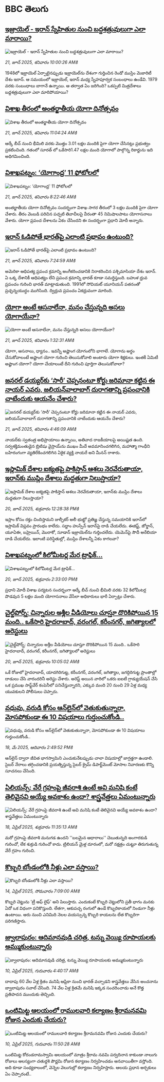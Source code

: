 # BBC తెలుగు## [ఇజ్రాయెల్ - ఇరాన్ స్నేహితుల నుంచి బద్దశత్రువులుగా ఎలా మారాయి?](https://www.bbc.com/telugu/articles/c8xvpn500edo?at_campaign=githubrss)![ఇజ్రాయెల్ - ఇరాన్ స్నేహితుల నుంచి బద్దశత్రువులుగా ఎలా మారాయి?](https://ichef.bbci.co.uk/ace/ws/240/cpsprodpb/b43f/live/2c65d320-4e7b-11f0-a466-d54f65b60deb.png)_21, జూన్ 2025, శనివారం 10:00:26 AMకి_1948లో ఇజ్రాయెల్‌ ఏర్పాటైనప్పుడు ఇజ్రాయెల్‌ను దేశంగా గుర్తించిన రెండో ముస్లిం మెజారిటీ దేశం ఇరాన్. ఆ సమయంలో  ఇజ్రాయెల్, ఇరాన్ మధ్య స్నేహపూర్వక సంబంధాలు ఉండేవి. 1979 వరకు సంబంధాలు బాగానే ఉన్నాయి. ఆ తర్వాత ఏం జరిగింది? ఒకప్పటి మిత్రదేశాలు బద్దశత్రువులుగా ఎలా మారిపోయాయి?## [విశాఖ తీరంలో అంతర్జాతీయ యోగా దినోత్సవం](https://www.bbc.com/telugu/articles/cev09wpx7xpo?at_campaign=githubrss)![విశాఖ తీరంలో అంతర్జాతీయ యోగా దినోత్సవం](https://ichef.bbci.co.uk/ace/ws/240/cpsprodpb/fe3a/live/6bab3e80-4e8f-11f0-86d5-3b52b53af158.jpg)_21, జూన్ 2025, శనివారం 11:04:24 AMకి_ఆర్కే బీచ్ నుంచి భీమిలి వరకు మొత్తం 3.01 లక్షల మందికి పైగా యోగా చేసినట్లు ప్రభుత్వం ప్రకటించింది. గతంలో సూరత్ లో ఒకేసారి1.47 లక్షల మంది యోగాలో పాల్గొన్న రికార్డును ఇది అధిగమించింది.## [విశాఖపట్నం: ‘యోగాంధ్ర’ 11 ఫోటోలలో ](https://www.bbc.com/telugu/articles/cvg64znzzg5o?at_campaign=githubrss)![విశాఖపట్నం: ‘యోగాంధ్ర’ 11 ఫోటోలలో ](https://ichef.bbci.co.uk/ace/ws/240/cpsprodpb/0497/live/a40a47d0-4e76-11f0-9440-2dc7019981ae.jpg)_21, జూన్ 2025, శనివారం 8:22:46 AMకి_అంతర్జాతీయ యోగా దినోత్సవం సందర్భంగా విశాఖ సాగర తీరంలో 3 లక్షల మందికి పైగా యోగా చేశారు.  తీరం వెంబడి  పరిచిన పచ్చటి తివాచీలపై వీరంతా 45 నిమిషాలపాటు యోగాసనాలు వేశారు. యోగా ప్రపంచ దేశాలను ఏకం చేసిందని ఈ సందర్భంగా ప్రధాని మోదీ అన్నారు.## [ఇరాన్ ఓడిపోతే భారత్‌పై ఎలాంటి ప్రభావం ఉంటుంది?](https://www.bbc.com/telugu/articles/cpd1vpdv845o?at_campaign=githubrss)![ఇరాన్ ఓడిపోతే భారత్‌పై ఎలాంటి ప్రభావం ఉంటుంది?](https://ichef.bbci.co.uk/ace/ws/240/cpsprodpb/dd22/live/f20585f0-4e6f-11f0-9aa3-f35d26c0ccd0.jpg)_21, జూన్ 2025, శనివారం 7:24:59 AMకి_అమెరికా ఆధిపత్య ప్రపంచ క్రమాన్ని అంగీకరించడానికి నిరాకరించిన పశ్చిమాసియా దేశం ఇరాన్. ఏ ఒక్క దేశానికీ ఆధిపత్యం లేని ప్రపంచ క్రమాన్ని భారత్ కూడా సమర్థిస్తుంది. బహుళ ధ్రువ ప్రపంచం గురించి భారత్ మాట్లాడుతుంది. 1991లో సోవియట్ యూనియన్ పతనంతో ప్రచ్ఛన్నయుద్ధం ముగిసింది. ద్విధ్రువ ప్రపంచం ఏకధ్రువంగా మారింది.## [యోగా అంటే ఆసనాలేనా, మనం చేస్తున్నది అసలు యోగాయేనా?](https://www.bbc.com/telugu/articles/cy4ngjnn8vpo?at_campaign=githubrss)![యోగా అంటే ఆసనాలేనా, మనం చేస్తున్నది అసలు యోగాయేనా?](https://ichef.bbci.co.uk/ace/ws/240/cpsprodpb/cd71/live/737319a0-4e3d-11f0-a539-cdc4b907ea22.jpg)_21, జూన్ 2025, శనివారం 1:32:31 AMకి_యోగా, ఆసనాలు, ధ్యానం.. ఇవన్నీ అష్టాంగ యోగంలోని భాగాలే. యోగాను అర్థం చేసుకోవాలంటే అష్టాంగ యోగా గురించి తెలుసుకోవాలి అంటారు యోగా శిక్షకులు. ఇంతకీ ఏమిటీ అష్టాంగ యోగా? యోగా చేయాలంటే దీని గురించి పూర్తిగా తెలుసుకోవాలా?## [జనరల్ డయ్యర్‌కు ‘సారీ’ చెప్పనంటూ కోర్టు జరిమానా కట్టిన ఈ నాయర్ ఎవరు, జలియన్‌వాలాబాగ్ దురాగతాన్ని ప్రపంచానికి చాటేందుకు ఆయనేం చేశారు? ](https://www.bbc.com/telugu/articles/c625lgn9v59o?at_campaign=githubrss)![జనరల్ డయ్యర్‌కు ‘సారీ’ చెప్పనంటూ కోర్టు జరిమానా కట్టిన ఈ నాయర్ ఎవరు, జలియన్‌వాలాబాగ్ దురాగతాన్ని ప్రపంచానికి చాటేందుకు ఆయనేం చేశారు? ](https://ichef.bbci.co.uk/ace/ws/240/cpsprodpb/4dd8/live/425449b0-4da8-11f0-8fe0-93859de315e8.jpg)_21, జూన్ 2025, శనివారం 4:46:09 AMకి_నాయర్‌కు స్వతంత్ర అభిప్రాయాలు ఉన్నాయి, అతివాద రాజకీయాలపై అయిష్టత ఉంది. సర్వశక్తిమంతుడైన బ్రిటిషు వైస్రాయ్‌ను ముఖం మీదే అవమానించగలిగిన, మహాత్మా గాంధీని బహిరంగంగా వ్యతిరేకించగలిగిన ఏకైక వ్యక్తి నాయరే అని మీనన్ రాశారు.## [ఇస్లామిక్ దేశాల ఐక్యతపై పాకిస్తాన్ ఆశలు నెరవేరుతాయా, ఇరాన్‌కు ముస్లిం దేశాలు మద్దతుగా నిలుస్తాయా? ](https://www.bbc.com/telugu/articles/cdjxekv89zeo?at_campaign=githubrss)![ఇస్లామిక్ దేశాల ఐక్యతపై పాకిస్తాన్ ఆశలు నెరవేరుతాయా, ఇరాన్‌కు ముస్లిం దేశాలు మద్దతుగా నిలుస్తాయా? ](https://ichef.bbci.co.uk/ace/ws/240/cpsprodpb/9f59/live/db4d2dd0-4dd0-11f0-b96e-a3cac2ad0819.jpg)_20, జూన్ 2025, శుక్రవారం 12:28:38 PMకి_ఇస్లాం కోసం రక్తం చిందిస్తామని జుల్ఫీకర్ అలీ భుట్టో ప్రతిజ్ఞ చేస్తున్న సమయానికి ఇరాన్‌లో ఇస్లామిక్ విప్లవం ప్రారంభం కాలేదు. సద్దాం హుస్సేన్ ఇరాన్‌పై దాడి చేయలేదు. ఈజిప్ట్, జోర్డాన్, యూఏఈ, బహ్రెయిన్, మొరాకో, సూడాన్ ఇజ్రాయెల్‌ను గుర్తించలేదు. యెమెన్‌పై సౌదీ అరేబియా దాడి చేయలేదు. ఇలాంటి పరిస్థితుల్లో, ముస్లిం దేశాలన్నీ ఏకం కాగలవా?## [విశాఖపట్నంలో కిలోమీటర్ల మేర ట్రాఫిక్...](https://www.bbc.com/telugu/articles/c4gdpdelzgeo?at_campaign=githubrss)![విశాఖపట్నంలో కిలోమీటర్ల మేర ట్రాఫిక్...](https://ichef.bbci.co.uk/ace/ws/240/cpsprodpb/ef57/live/ab9eb250-4de1-11f0-86d5-3b52b53af158.jpg)_20, జూన్ 2025, శుక్రవారం 2:33:00 PMకి_ప్రధాని మోదీ విశాఖ పర్యటన సందర్భంగా ఆర్కే బీచ్ నుంచి భీమిలి వరకు 32 కిలోమీటర్ల పొడవున 5 లక్షల మంది యోగాసనాలు వేసేలా అధికారులు భారీ ఏర్పాట్లు చేశారు.## [చైల్డ్‌పోర్న్: చిన్నారుల అశ్లీల వీడియోలు చూస్తూ దొరికిపోయిన 15 మంది.. ఒకేసారి హైదరాబాద్, వరంగల్, కరీంనగర్, జగిత్యాలలో అరెస్టులు ](https://www.bbc.com/telugu/articles/c4g8m9eg12eo?at_campaign=githubrss)![చైల్డ్‌పోర్న్: చిన్నారుల అశ్లీల వీడియోలు చూస్తూ దొరికిపోయిన 15 మంది.. ఒకేసారి హైదరాబాద్, వరంగల్, కరీంనగర్, జగిత్యాలలో అరెస్టులు ](https://ichef.bbci.co.uk/ace/ws/240/cpsprodpb/839d/live/3174c7e0-4dbd-11f0-b275-6d80aed794e9.jpg)_20, జూన్ 2025, శుక్రవారం 10:05:02 AMకి_ఒకే రోజులో హైదరాబాద్, యాదగిరిగుట్ట, కరీంనగర్, వరంగల్, జగిత్యాల, జగద్గిరిగుట్ట ప్రాంతాల్లో దాడులు చేసి వారందరినీ అరెస్టు చేశారు. అరెస్ట్ అయిన వారిలో ఒకరు ఐఐటీ గ్రాడ్యుయేషన్ చేసి ఒక ప్రముఖ సాఫ్ట్‌వేర్ కంపెనీలో పనిచేస్తున్నారని, ఎక్కువ మంది 20 నుంచి 29 ఏళ్ల మధ్య యువకులని పోలీసులు చెప్పారు.## [వధువు, వరుడి కోసం ఆన్‌లైన్‌లో వెతుకుతున్నారా, మోసపోకుండా ఈ 10 విషయాలు గుర్తుంచుకోండి..](https://www.bbc.com/telugu/articles/c5yrny82136o?at_campaign=githubrss)![వధువు, వరుడి కోసం ఆన్‌లైన్‌లో వెతుకుతున్నారా, మోసపోకుండా ఈ 10 విషయాలు గుర్తుంచుకోండి..](https://ichef.bbci.co.uk/ace/ws/240/cpsprodpb/74cc/live/3f04f8a0-28fe-11f0-8c66-ebf25fc2cfef.jpg)_18, మే 2025, ఆదివారం 2:49:52 PMకి_ఆన్‌లైన్ ద్వారా జీవిత భాగస్వామిని ఎంచుకునేటప్పుడు చాలా విషయాల్లో జాగ్రత్తగా ఉండాలి. సైబర్ నేరాలు తగ్గించడానికి ప్రయత్నిస్తున్న సైబర్ క్రైమ్ డిపార్ట్‌మెంట్ మోసాల నివారణకు కొన్ని సూచనలు చేసింది.## [ఏలియన్స్: వేరే గ్రహంపై జీవరాశి ఉంటే అవి మనిషి కంటే తెలివైనవి అయ్యే అవకాశం ఉందా? శాస్త్రవేత్తలు ఏమంటున్నారు](https://www.bbc.com/telugu/articles/cn7xelz1r85o?at_campaign=githubrss)![ఏలియన్స్: వేరే గ్రహంపై జీవరాశి ఉంటే అవి మనిషి కంటే తెలివైనవి అయ్యే అవకాశం ఉందా? శాస్త్రవేత్తలు ఏమంటున్నారు](https://ichef.bbci.co.uk/ace/ws/240/cpsprodpb/b07b/live/a29a56f0-1b9b-11f0-a455-cf1d5f751d2f.png)_18, ఏప్రిల్ 2025, శుక్రవారం 11:35:13 AMకి_మరో గ్రహంపై జీవరాశి మనుగడ ఉందని ''బలమైన ఆధారాలు'' చెబుతున్నది అంగారకుడి గురించో, లేక శుక్రుడి గురించో కాదు. ట్రిలియన్ మైళ్ల దూరంలో, మరో నక్షత్రం చుట్టూ తిరుగుతున్న వేరే గ్రహం గురించి.## [కొబ్బరి బోండంలోకి నీళ్లు ఎలా వస్తాయి?](https://www.bbc.com/telugu/articles/czjn4mzxxy8o?at_campaign=githubrss)![కొబ్బరి బోండంలోకి నీళ్లు ఎలా వస్తాయి?](https://ichef.bbci.co.uk/ace/ws/240/cpsprodpb/46c5/live/684a55e0-18fd-11f0-8b11-7756b7b808cc.jpg)_14, ఏప్రిల్ 2025, సోమవారం 7:09:00 AMకి_కొబ్బరి చెట్టును 'ట్రీ ఆఫ్ లైఫ్' అని పిలుస్తారు. ఎందుకంటే కొబ్బరి చెట్టులోని ప్రతీ భాగం మనకు ఏదో ఒక విధంగా పనికొస్తుంది. లేతగా, ఆకుపచ్చ రంగులో ఉండే కొబ్బరికాయలో నిండుగా నీళ్లు ఉంటాయి. ఆరు నుంచి ఎనిమిది నెలల వయస్సున్న కొబ్బరి కాయలను లేత కొబ్బరిగా పరిగణిస్తారు.## [జ్వాలాపురం: ఆదిమానవుడి చరిత్ర, టన్ను వెయ్యి రూపాయలకు అమ్ముకుంటున్నారు ](https://www.bbc.com/telugu/articles/creqqnwdd5qo?at_campaign=githubrss)![జ్వాలాపురం: ఆదిమానవుడి చరిత్ర, టన్ను వెయ్యి రూపాయలకు అమ్ముకుంటున్నారు ](https://ichef.bbci.co.uk/ace/ws/240/cpsprodpb/765e/live/b472e2d0-15b4-11f0-842b-a7355694993d.jpg)_10, ఏప్రిల్ 2025, గురువారం 4:40:17 AMకి_దాదాపు 60 వేల ఏళ్ల క్రితం మనిషి ఆఫ్రికా నుంచి భారత్ వచ్చాడని శాస్త్రవేత్తలు వేసిన అంచనాను జ్వాలాపురం సవాల్ చేసింది. 74 వేల ఏళ్ల క్రితమే మనిషి ఇక్కడ సంచరించాడు అనే కొత్త ప్రతిపాదన ముందుకు తెచ్చింది.## [ఒంటిమిట్ట ఆలయంలో రాములవారి కల్యాణం శ్రీరామనవమి రోజున ఎందుకు చేయరు?](https://www.bbc.com/telugu/articles/ce822j5e465o?at_campaign=githubrss)![ఒంటిమిట్ట ఆలయంలో రాములవారి కల్యాణం శ్రీరామనవమి రోజున ఎందుకు చేయరు?](https://ichef.bbci.co.uk/ace/ws/240/cpsprodpb/fed5/live/25534d40-1601-11f0-b58a-6113af226972.jpg)_10, ఏప్రిల్ 2025, గురువారం 11:50:28 AMకి_ఒంటిమిట్ట కోదండరామస్వామి ఆలయంలో మాత్రం శ్రీరామ నవమి పర్వదినాన కాకుండా నాలుగు రోజులు ఆలస్యంగా చతుర్దశి పౌర్ణమి రోజున కల్యాణం నిర్వహించడం ఆనవాయితీగా వస్తోంది. అది కూడా సంధ్యకాలంలో, వెన్నెల వెలుగుల్లో కల్యాణం నిర్వహిస్తారు. ఆలయ ప్రధాన అర్చకులు ఏం చెప్పారంటే..